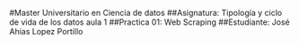 #Master Universitario en Ciencia de datos
##Asignatura: Tipología y ciclo de vida de los datos aula 1
##Practica 01: Web Scraping
##Estudiante: José Ahias Lopez Portillo





